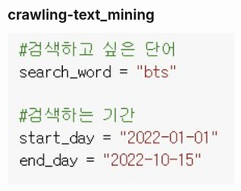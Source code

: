 # crawling-text_mining
<img src="./crawling-textmining images/bts2022.jpg" width="450px" height="300px" alt="bts2022"></img><br/>
